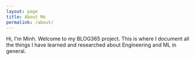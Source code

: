 ```yaml
---
layout: page
title: About Me
permalink: /about/
---
```


Hi, I'm Minh. Welcome to my BLOG365 project. This is where I document all the things I have learned and researched about Engineering and ML in general.



